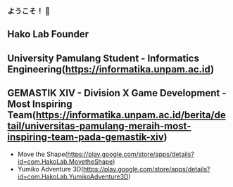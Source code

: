### ようこそ！ 👋
## Hako Lab Founder
## University Pamulang Student - Informatics Engineering(https://informatika.unpam.ac.id)
## GEMASTIK XIV - Division X Game Development - Most Inspiring Team(https://informatika.unpam.ac.id/berita/detail/universitas-pamulang-meraih-most-inspiring-team-pada-gemastik-xiv)
- Move the Shape(https://play.google.com/store/apps/details?id=com.HakoLab.MovetheShape)
- Yumiko Adventure 3D(https://play.google.com/store/apps/details?id=com.HakoLab.YumikoAdventure3D)
<!--
**hako-975/hako-975** is a ✨ _special_ ✨ repository because its `README.md` (this file) appears on your GitHub profile.

Here are some ideas to get you started:

- 🔭 I’m currently working on ...
- 🌱 I’m currently learning ...
- 👯 I’m looking to collaborate on ...
- 🤔 I’m looking for help with ...
- 💬 Ask me about ...
- 📫 How to reach me: ...
- 😄 Pronouns: ...
- ⚡ Fun fact: ...
-->
